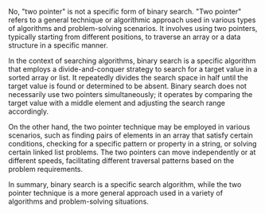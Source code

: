 
  
  
  
No, "two pointer" is not a specific form of binary search. "Two pointer" refers to a general technique or algorithmic approach used in various types of algorithms and problem-solving scenarios. It involves using two pointers, typically starting from different positions, to traverse an array or a data structure in a specific manner.  
  
In the context of searching algorithms, binary search is a specific algorithm that employs a divide-and-conquer strategy to search for a target value in a sorted array or list. It repeatedly divides the search space in half until the target value is found or determined to be absent. Binary search does not necessarily use two pointers simultaneously; it operates by comparing the target value with a middle element and adjusting the search range accordingly.  
  
On the other hand, the two pointer technique may be employed in various scenarios, such as finding pairs of elements in an array that satisfy certain conditions, checking for a specific pattern or property in a string, or solving certain linked list problems. The two pointers can move independently or at different speeds, facilitating different traversal patterns based on the problem requirements.  
  
In summary, binary search is a specific search algorithm, while the two pointer technique is a more general approach used in a variety of algorithms and problem-solving situations.